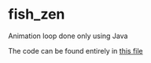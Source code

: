 # fish_zen
 Animation loop done only using Java

The code can be found entirely in <a href="https://github.com/elslb/fish_zen/blob/main/Fish_Zen_Elie.pde">this file</a>
